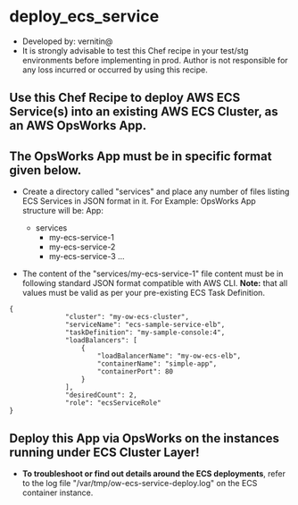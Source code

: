 # deploy_ecs_service
- Developed by: vernitin@ 
- It is strongly advisable to test this Chef recipe in your test/stg environments before implementing in prod. Author is not responsible for any loss incurred or occurred by using this recipe.
 
## Use this Chef Recipe to deploy AWS ECS Service(s) into an existing AWS ECS Cluster, as an AWS OpsWorks App.

## The OpsWorks App must be in specific format given below.

* Create a directory called "services" and place any number of files listing ECS Services in JSON format in it.
For Example: OpsWorks App structure will be:
 App:
  - services
    - my-ecs-service-1
    - my-ecs-service-2
    - my-ecs-service-3
     ...

* The content of the "services/my-ecs-service-1" file content must be in following standard JSON format compatible with AWS CLI.
**Note:** that all values must be valid as per your pre-existing ECS Task Definition.

```
{
              "cluster": "my-ow-ecs-cluster",
              "serviceName": "ecs-sample-service-elb",
              "taskDefinition": "my-sample-console:4",
              "loadBalancers": [
                  {
                      "loadBalancerName": "my-ow-ecs-elb",
                      "containerName": "simple-app",
                      "containerPort": 80
                  }
              ],
              "desiredCount": 2,
              "role": "ecsServiceRole"
}
```

## Deploy this App via OpsWorks on the instances running under ECS Cluster Layer!
- **To troubleshoot or find out details around the ECS deployments**, refer to the log file "/var/tmp/ow-ecs-service-deploy.log" on the ECS container instance. 

